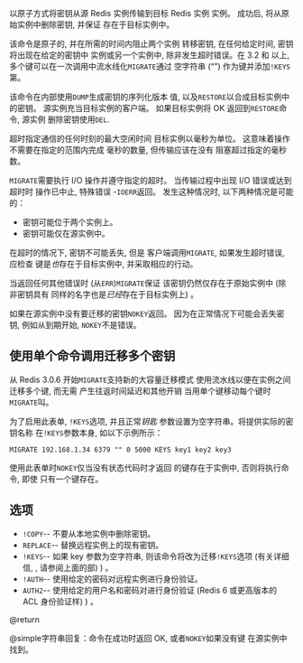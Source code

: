 以原子方式将密钥从源 Redis 实例传输到目标 Redis 实例
实例。
成功后, 将从原始实例中删除密钥, 并保证
存在于目标实例中。

该命令是原子的, 并在所需的时间内阻止两个实例
转移密钥, 在任何给定时间, 密钥将出现在给定的密钥中
实例或另一个实例中, 除非发生超时错误。在 3.2 和
以上, 多个键可以在一次调用中流水线化`MIGRATE`通过
空字符串  (“”)  作为键并添加`!KEYS`第。

该命令在内部使用`DUMP`生成密钥的序列化版本
值, 以及`RESTORE`以合成目标实例中的密钥。
源实例充当目标实例的客户端。
如果目标实例将 OK 返回到`RESTORE`命令, 源实例
删除密钥使用`DEL`.

超时指定通信的任何时刻的最大空闲时间
目标实例以毫秒为单位。
这意味着操作不需要在指定的范围内完成
毫秒的数量, 但传输应该在没有
阻塞超过指定的毫秒数。

`MIGRATE`需要执行 I/O 操作并遵守指定的超时。
当传输过程中出现 I/O 错误或达到超时时
操作已中止, 特殊错误 -`IOERR`返回。
发生这种情况时, 以下两种情况是可能的：

*   密钥可能位于两个实例上。
*   密钥可能仅在源实例中。

在超时的情况下, 密钥不可能丢失, 但是
客户端调用`MIGRATE`, 如果发生超时错误, 应检查
键是*也*存在于目标实例中, 并采取相应的行动。

当返回任何其他错误时 (从`ERR`)`MIGRATE`保证
该密钥仍然仅存在于原始实例中 (除非密钥具有
同样的名字也是*已经*存在于目标实例上) 。

如果在源实例中没有要迁移的密钥`NOKEY`返回。
因为在正常情况下可能会丢失密钥, 例如从到期开始, 
`NOKEY`不是错误。

## 使用单个命令调用迁移多个密钥

从 Redis 3.0.6 开始`MIGRATE`支持新的大容量迁移模式
使用流水线以便在实例之间迁移多个键, 而无需
产生往返时间延迟和其他开销
当用单个键移动每个键时`MIGRATE`叫。

为了启用此表单, `!KEYS`选项, 并且正常*钥匙*
参数设置为空字符串。将提供实际的密钥名称
在`!KEYS`参数本身, 如以下示例所示：

    MIGRATE 192.168.1.34 6379 "" 0 5000 KEYS key1 key2 key3

使用此表单时`NOKEY`仅当没有状态代码时才返回
的键存在于实例中, 否则将执行命令, 即使
只有一个键存在。

## 选项

*   `!COPY`-- 不要从本地实例中删除密钥。
*   `REPLACE`-- 替换远程实例上的现有密钥。
*   `!KEYS`-- 如果 key 参数为空字符串, 则该命令将改为迁移`!KEYS`选项 (有关详细信, , 请参阅上面的部) ) 。
*   `!AUTH`-- 使用给定的密码对远程实例进行身份验证。
*   `AUTH2`-- 使用给定的用户名和密码对进行身份验证 (Redis 6 或更高版本的 ACL 身份验证样) ) 。

@return

@simple字符串回复：命令在成功时返回 OK, 或者`NOKEY`如果没有键
在源实例中找到。
